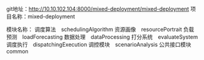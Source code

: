 git地址：http://10.10.102.104:8000/mixed-deployment/mixed-deployment
项目名称：mixed-deployment

模块名称：
调度算法　schedulingAlgorithm
资源画像　resourcePortrait
负载预测　loadForecasting
数据处理　dataProcessing
打分系统　evaluateSystem 
调度执行　dispatchingExecution
调控模块　scenarioAnalysis
公共接口模块　common